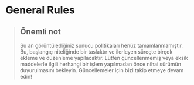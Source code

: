 # General Rules

> ## Önemli not
> Şu an görüntülediğiniz sunucu politikaları henüz tamamlanmamıştır. Bu, başlangıç niteliğinde bir taslaktır ve ilerleyen süreçte birçok ekleme ve düzenleme yapılacaktır.
>Lütfen güncellenmemiş veya eksik maddelerle ilgili herhangi bir işlem yapılmadan önce nihai sürümün duyurulmasını bekleyin. Güncellemeler için bizi takip etmeye devam edin!